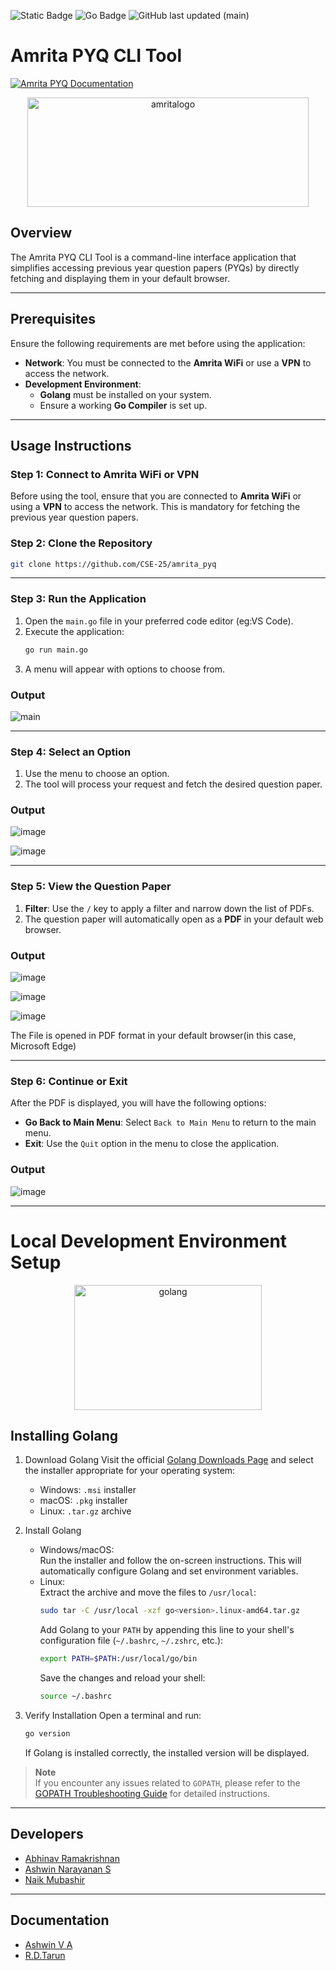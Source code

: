 ![Static Badge](https://img.shields.io/badge/ampyq-darkred?logoColor=white)
![Go Badge](https://img.shields.io/badge/Go-00ADD8?logo=go&logoColor=white)
![GitHub last updated (main)](https://img.shields.io/github/last-commit/cse-25/amrita_pyq/main)

# Amrita PYQ CLI Tool 
<a href="https://cse-25.github.io/amrita_pyq/"> <img src="https://img.shields.io/badge/Explore%20Docs-Amrita%20PYQ-blueviolet?style=for-the-badge&logo=rocket" alt="Amrita PYQ Documentation"/> </a>
<div align="center">
  <img src="https://github.com/user-attachments/assets/44822d21-0e1d-4b3e-baa3-3450b5cc14fc" alt="amritalogo" width="450" height="175">
</div>

## Overview
The Amrita PYQ CLI Tool is a command-line interface application that simplifies accessing previous year question papers (PYQs) by directly fetching and displaying them in your default browser.

---

## Prerequisites
Ensure the following requirements are met before using the application:

- **Network**: You must be connected to the **Amrita WiFi** or use a **VPN** to access the network.  
- **Development Environment**:  
  - **Golang** must be installed on your system.  
  - Ensure a working **Go Compiler** is set up.

---

## Usage Instructions

### Step 1: Connect to Amrita WiFi or VPN
Before using the tool, ensure that you are connected to **Amrita WiFi** or using a **VPN** to access the network. This is mandatory for fetching the previous year question papers.

### Step 2: Clone the Repository
```bash
git clone https://github.com/CSE-25/amrita_pyq
```

---

### Step 3: Run the Application
1. Open the `main.go` file in your preferred code editor (eg:VS Code).  
2. Execute the application:
   ```bash
   go run main.go
   ```
3. A menu will appear with options to choose from.

### Output
![main](https://github.com/user-attachments/assets/148324a7-38fa-48d3-b53a-a292ce928254)

---

### Step 4: Select an Option
1. Use the menu to choose an option.  
2. The tool will process your request and fetch the desired question paper.

### Output
![image](https://github.com/user-attachments/assets/f0a3051c-ff9a-4f7a-84b3-716682ab4ff6)

![image](https://github.com/user-attachments/assets/b4db183c-47e4-4630-8516-07fa016b7131)

---


### Step 5: View the Question Paper
1. **Filter**: Use the `/` key to apply a filter and narrow down the list of PDFs.  
2. The question paper will automatically open as a **PDF** in your default web browser.

### Output
![image](https://github.com/user-attachments/assets/453959d2-10c5-40b0-b981-38791c96c2ac)

![image](https://github.com/user-attachments/assets/dc8e80ce-73ae-4033-901a-d6ccbd387b2f)

![image](https://github.com/user-attachments/assets/b904263f-97c0-439f-9aa5-3c4f477683b6)

The File is opened in PDF format in your default browser(in this case, Microsoft Edge) 

---
   
### Step 6: Continue or Exit
After the PDF is displayed, you will have the following options:
   - **Go Back to Main Menu**: Select `Back to Main Menu` to return to the main menu.  
   - **Exit**: Use the `Quit` option in the menu to close the application.

### Output
![image](https://github.com/user-attachments/assets/7ec80f02-e128-41b8-9907-6ac687e45c17)

---

# Local Development Environment Setup
<p align="center">
  <img src="https://github.com/user-attachments/assets/7c2a4198-cfd9-4451-89a0-44637136e1f4" alt="golang" width="300" height="200">
</p>

## Installing Golang
1. Download Golang
   Visit the official [Golang Downloads Page](https://golang.org/dl/) and select the installer appropriate for your operating system:
   - Windows: `.msi` installer  
   - macOS: `.pkg` installer  
   - Linux: `.tar.gz` archive  

2. Install Golang
   - Windows/macOS:  
     Run the installer and follow the on-screen instructions. This will automatically configure Golang and set environment variables.  
   - Linux:  
     Extract the archive and move the files to `/usr/local`:  
     ```bash
     sudo tar -C /usr/local -xzf go<version>.linux-amd64.tar.gz
     ```  
     Add Golang to your `PATH` by appending this line to your shell's configuration file (`~/.bashrc`, `~/.zshrc`, etc.):  
     ```bash
     export PATH=$PATH:/usr/local/go/bin
     ```  
     Save the changes and reload your shell:  
     ```bash
     source ~/.bashrc
     ```

3. Verify Installation
   Open a terminal and run:  
   ```bash
   go version
   ```  
   If Golang is installed correctly, the installed version will be displayed.

> **Note**  
> If you encounter any issues related to `GOPATH`, please refer to the [GOPATH Troubleshooting Guide](https://go.dev/wiki/SettingGOPATH#windows) for detailed instructions.

---
## Developers

- [Abhinav Ramakrishnan](https://github.com/Abhinav-ark)
- [Ashwin Narayanan S](https://ashrockzzz2003.github.io/portfolio)
- [Naik Mubashir](https://github.com/naikmubashir)
  
---
## Documentation
- [Ashwin V A](https://github.com/WinterSun23)
- [R.D.Tarun](https://github.com/RD-Tarun)
